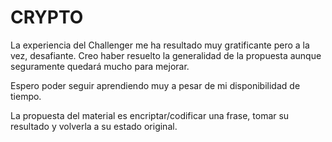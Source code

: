 # CRYPTO
La experiencia del Challenger me ha resultado muy gratificante pero a la vez, desafiante.
Creo haber resuelto la generalidad de la propuesta aunque seguramente quedará mucho para mejorar.

Espero poder seguir aprendiendo muy a pesar de mi disponibilidad de tiempo.

La propuesta del material es encriptar/codificar una frase, tomar su resultado y volverla a su estado original.

